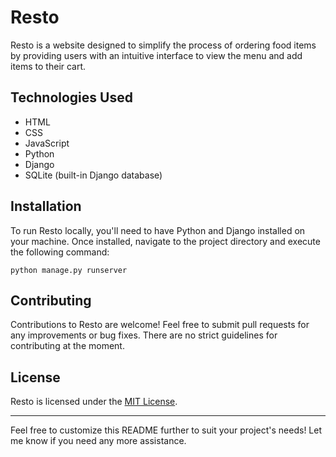 # Resto

Resto is a website designed to simplify the process of ordering food items by providing users with an intuitive interface to view the menu and add items to their cart.

## Technologies Used
- HTML
- CSS
- JavaScript
- Python
- Django
- SQLite (built-in Django database)

## Installation
To run Resto locally, you'll need to have Python and Django installed on your machine. Once installed, navigate to the project directory and execute the following command:
```
python manage.py runserver
```

## Contributing
Contributions to Resto are welcome! Feel free to submit pull requests for any improvements or bug fixes. There are no strict guidelines for contributing at the moment.

## License
Resto is licensed under the [MIT License](LICENSE).

---

Feel free to customize this README further to suit your project's needs! Let me know if you need any more assistance.
